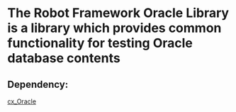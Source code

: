 # The Robot Framework Oracle Library is a library which provides common functionality for testing Oracle database contents

Dependency:
-----------

[cx_Oracle]

[cx_Oracle]: https://pypi.python.org/pypi/cx_Oracle